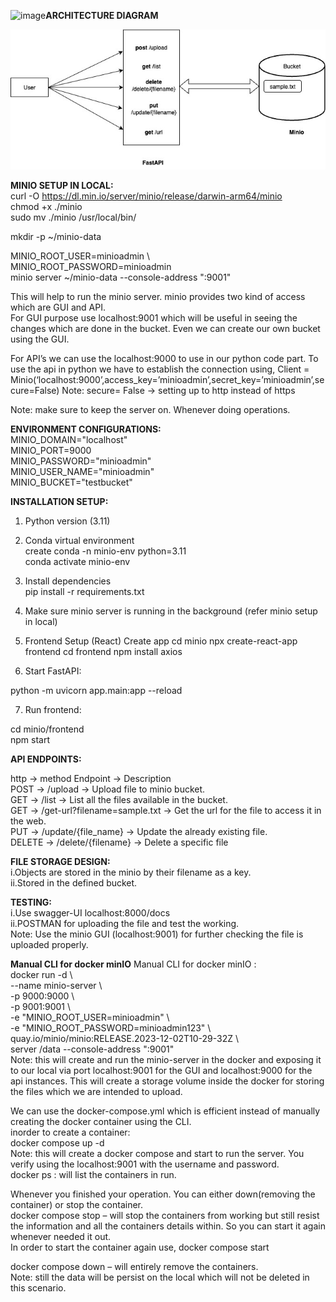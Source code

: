 <img width="468" height="337" alt="image" src="https://github.com/user-attachments/assets/71ec67ed-ca8a-4fda-8ba9-5b94c8158302" />**ARCHITECTURE DIAGRAM**




![MinIO + FastAPI Architecture](minio_architecture.jpg)

**MINIO SETUP IN LOCAL:** <br>
curl -O https://dl.min.io/server/minio/release/darwin-arm64/minio <br>
chmod +x ./minio <br>
sudo mv ./minio /usr/local/bin/  <br>

mkdir -p ~/minio-data  

MINIO_ROOT_USER=minioadmin \   
MINIO_ROOT_PASSWORD=minioadmin \
minio server ~/minio-data --console-address ":9001"

This will help to run the minio server. 
minio provides two kind of access which are GUI and API. <br>
For GUI purpose use localhost:9001 which will be useful in seeing the changes which are done in the bucket. Even we can create our own bucket using the GUI.

For API’s we can use the localhost:9000 to use in our python code part. 
To use the api in python we have to establish the connection using,
Client = Minio(‘localhost:9000’,access_key=’minioadmin’,secret_key=’minioadmin’,secure=False)
Note: secure= False -> setting up to http instead of https 

Note: make sure to keep the server on. Whenever doing operations.

**ENVIRONMENT CONFIGURATIONS:** <br>
MINIO_DOMAIN="localhost" <br>
MINIO_PORT=9000 <br>
MINIO_PASSWORD="minioadmin" <br>
MINIO_USER_NAME="minioadmin" <br>
MINIO_BUCKET="testbucket" <br>


**INSTALLATION SETUP:** <br>
1.	Python version (3.11) 

2.	Conda virtual environment <br>
create conda -n minio-env python=3.11 <br>
conda activate minio-env 

3.	Install dependencies <br>
pip install -r requirements.txt

4.	Make sure minio server is running in the background (refer minio setup in local)

5.	Frontend Setup (React)
Create app
cd minio
npx create-react-app frontend
cd frontend
npm install axios

6.	Start FastAPI:

python -m uvicorn app.main:app --reload

7.	Run frontend: 

cd minio/frontend <br>
npm start



**API ENDPOINTS:**

http -> method	Endpoint ->	Description <br>
POST	-> /upload ->	Upload file to minio bucket. <br>
GET ->	/list ->	List all the files available in the bucket. <br>
GET ->	/get-url?filename=sample.txt -> Get the url for the file to access it in the web. <br>
PUT -> /update/{file_name} -> Update the already existing file. <br>
DELETE	-> /delete/{filename}	-> Delete a specific file <br>

**FILE STORAGE DESIGN:**<br>
i.Objects are stored in the minio by their filename as a key.<br>
ii.Stored in the defined bucket. 

**TESTING:** <br>
i.Use swagger-UI localhost:8000/docs <br>
ii.POSTMAN for uploading the file and test the working. <br>
Note: Use the minio GUI (localhost:9001) for further checking the file is uploaded properly. 


**Manual CLI for docker minIO**
Manual CLI for docker minIO : <br>
docker run -d \ <br>
  --name minio-server \ <br>
  -p 9000:9000 \ <br>
  -p 9001:9001 \ <br>
  -e "MINIO_ROOT_USER=minioadmin" \ <br>
  -e "MINIO_ROOT_PASSWORD=minioadmin123" \ <br>
  quay.io/minio/minio:RELEASE.2023-12-02T10-29-32Z \ <br>
  server /data --console-address ":9001" <br>
Note: this will create and run the minio-server in the docker and exposing it to our local via port localhost:9001 for the GUI and localhost:9000 for the api instances. This will create a storage volume inside the docker for storing the files which we are intended to upload. <br>


We can use the docker-compose.yml which is efficient instead of manually creating the docker container using the CLI. <br>
inorder to create a container: <br>
docker compose up -d <br>
Note: this will create a docker compose and start to run the server. You verify using the localhost:9001 with the username and password. <br>
docker ps : will list the containers in run. <br>

Whenever you finished your operation. You can either down(removing the container) or stop the container. <br>
docker compose stop – will stop the containers from working but still resist the information and all the containers details within. So you can start it again whenever needed it out. <br>
In order to start the container again use, docker compose start <br>

docker compose down – will entirely remove the containers. <br>
Note: still the data will be persist on the local which will not be deleted in this scenario. <br>


